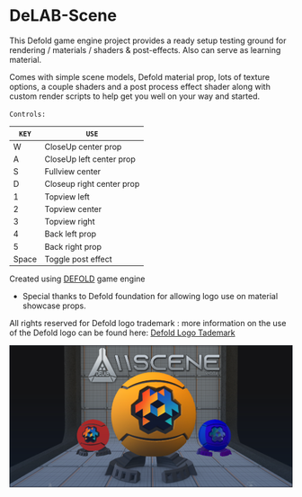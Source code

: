 
# DeLAB-Scene

This Defold game engine project provides a ready setup testing ground for rendering / materials / shaders & post-effects.
Also can serve as learning material.

Comes with simple scene models, Defold material prop, lots of texture options, a couple shaders and a post process effect shader along with custom render scripts to help get you well on your way and started.

`Controls:`

| `KEY` | `USE`                     | 
| ----- | -----------------------   | 
| W     | CloseUp center prop       | 
| A     | CloseUp left center prop  | 
| S     | Fullview center           | 
| D     | Closeup right center prop | 
| 1     | Topview left              | 
| 2     | Topview center            | 
| 3     | Topview right             | 
| 4     | Back left prop            | 
| 5     | Back right prop           | 
| Space | Toggle post effect        | 

 
Created using [DEFOLD](https://defold.com/) game engine

- Special thanks to Defold foundation for allowing logo use on material showcase props.

All rights reserved for Defold logo trademark : more information on the use of the Defold logo can be found here:
[Defold Logo Tademark](https://defold.com/logo-and-trademark/) 

[![Example](/docs/screen_shot.png)]()



